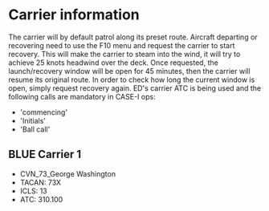 # Carrier information
The carrier will by default patrol along its preset route. 
Aircraft departing or recovering need to use the F10 menu and request the carrier to start recovery. 
This will make the carrier to steam into the wind, it will try to achieve 25 knots headwind over the deck. 
Once requested, the launch/recovery window will be open for 45 minutes, then the carrier will resume its original route.
In order to check how long the current window is open, simply request recovery again. 
ED's carrier ATC is being used and the following calls are mandatory in CASE-I ops:
- 'commencing'
- 'Initials'
- 'Ball call'

## BLUE Carrier 1
- CVN_73_George Washington
- TACAN: 73X
- ICLS: 13
- ATC: 310.100
